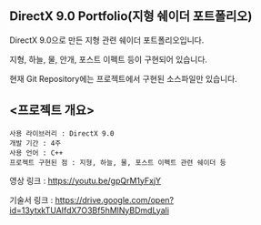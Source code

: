 ## DirectX 9.0 Portfolio(지형 쉐이더 포트폴리오)
DirectX 9.0으로 만든 지형 관련 쉐이더 포트폴리오입니다.

지형, 하늘, 물, 안개, 포스트 이펙트 등이 구현되어 있습니다.

현재 Git Repository에는 프로젝트에서 구현된 소스파일만 있습니다.

## <프로젝트 개요>

    사용 라이브러리 : DirectX 9.0
    개발 기간 : 4주
    사용 언어 : C++
    프로젝트 구현된 점 : 지형, 하늘, 물, 포스트 이펙트 관련 쉐이더 등

영상 링크 : https://youtu.be/gpQrM1yFxjY

기술서 링크 : https://drive.google.com/open?id=13ytxkTUAIfdX7O3Bf5hMlNyBDmdLyali
